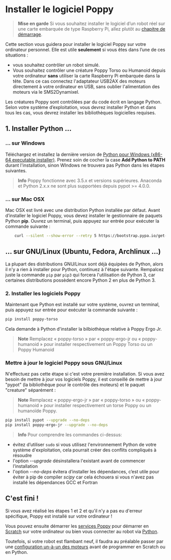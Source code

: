 # Installer le logiciel Poppy

> **Mise en garde** Si vous souhaitez installer le logiciel d’un robot réel sur une carte embarquée de type Raspberry Pi, allez plutôt au [chapitre de démarrage](burn-an-image-file.md).

Cette section vous guidera pour installer le logiciel Poppy sur votre ordinateur personnel. Elle est utile **seulement** si vous êtes dans l’une de ces situations :
* vous souhaitez contrôler un robot simulé.
* Vous souhaitez contrôler une créature Poppy Torso ou Humanoid depuis votre ordinateur **sans** utiliser la carte Raspberry Pi embarquée dans la tête. Dans ce cas connectez l'adaptateur USB2AX des moteurs directement à votre ordinateur en USB, sans oublier l'alimentation des moteurs via le SMS2Dynamixel.

Les créatures Poppy sont contrôlées par du code écrit en langage Python. Selon votre système d’exploitation, vous devrez installer Python et dans tous les cas, vous devrez installer les bibliothèques logicielles requises. 

## 1. Installer Python ...
### ... sur Windows

Téléchargez et installez la dernière version de [Python pour Windows (x86-64 executable installer)](https://www.python.org/downloads/windows). Prenez soin de cocher la case **Add Python to PATH** durant l'installation, sinon WIndows ne trouvera pas Python dans les étapes suivantes.

> **Info** Poppy fonctionne avec 3.5.x et versions supérieures. Anaconda et Python 2.x.x ne sont plus supportées depuis pypot >= 4.0.0.

### ... sur Mac OSX

Mac OSX est livré avec une distribution Python installée par défaut. Avant d’installer le logiciel Poppy, vous devez installer le gestionnaire de paquets Python **pip**. Ouvrez un terminal, puis appuyez sur entrée pour exécuter la commande suivante :

```bash
    curl --silent --show-error --retry 5 https://bootstrap.pypa.io/get-pip.py | sudo python
```

## ... sur GNU/Linux (Ubuntu, Fedora, Archlinux ...)

La plupart des distributions GNU/Linux sont déjà équipées de Python, alors il n'y a rien à installer pour Python, continuez à l'étape suivante. Rempalcez juste la commande `pip` par `pip3` qui forcera l'utilisation de Python 3, car certaines distributions possèdent encore Python 2 en plus de Python 3.


### 2. Installer les logiciels Poppy 

Maintenant que Python est installé sur votre système, ouvrez un terminal, puis appuyez sur entrée pour exécuter la commande suivante :


```bash
pip install poppy-torso
```

Cela demande à Python d'installer la bilbiothèque relative à Poppy Ergo Jr.

> **Note** Remplacez « poppy-torso » par « poppy-ergo-jr ou « poppy-humanoid » pour installer respectivement un Poppy Torso ou un Poppy Humanoid


### Mettre à jour le logiciel Poppy sous GNU/Linux

N'effectuez pas cette étape si c'est votre première installation. Si vous avez besoin de mettre à jour vos logiciels Poppy, il est conseillé de mettre à jour "pypot" (la bibliothèque pour le contrôle des moteurs) et le paquet "creature" séparément :

> **Note** Remplacez « poppy-ergo-jr » par « poppy-torso » ou « poppy-humanoid » pour installer respectivement un torse Poppy ou un humanoïde Poppy.

```bash
pip install pypot --upgrade --no-deps
pip install poppy-ergo-jr --upgrade --no-deps
```

> **Info** Pour comprendre les commandes ci-dessus:
- évitez d’utiliser `sudo` si vous utilisez l'environnement Python de votre système d'exploitation, cela pourrait créer des conflits compliqués à résoudre
- l'option *--upgrade* désinstallera l'existant avant de commencer l’installation
- l'option *--no-deps* évitera d’installer les dépendances, c’est utile pour éviter à pip de compiler *scipy* car cela échouera si vous n'avez pas installé les dépendances GCC et Fortran

## C'est fini !

Si vous avez réalisé les étapes 1 et 2 et qu'il n'y a pas eu d'erreur spécifique, Poppy est installé sur votre ordinateur !

Vous pouvez ensuite démarrer les [services Poppy](../software-libraries/poppy-creature.md) pour démarrer en [Scratch](../programming/scratch.html) sur votre ordinateur ou bien vous connecter au robot via [Python](../getting-started/program-the-robot.md).

Toutefois, si votre robot est flambant neuf, il faudra au préalable passer par une [configuration un-à-un des moteurs](../../en/assembly-guides/poppy-torso/addressing_dynamixel.html) avant de programmer en Scratch ou en Python.


